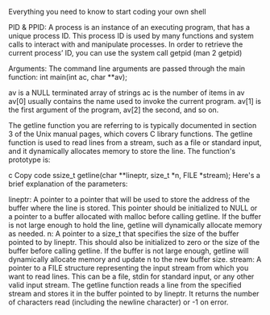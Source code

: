 Everything you need to know to start coding your own shell

PID & PPID:
A process is an instance of an executing program, that has a unique process ID. This process ID is used by many functions and system calls to interact with and manipulate processes. In order to retrieve the current process’ ID, you can use the system call getpid (man 2 getpid)

Arguments:
The command line arguments are passed through the main function: int main(int ac, char **av);

av is a NULL terminated array of strings
ac is the number of items in av
av[0] usually contains the name used to invoke the current program. av[1] is the first argument of the program, av[2] the second, and so on.

The getline function you are referring to is typically documented in section 3 of the Unix manual pages, which covers C library functions. The getline function is used to read lines from a stream, such as a file or standard input, and it dynamically allocates memory to store the line. The function's prototype is:

c
Copy code
ssize_t getline(char **lineptr, size_t *n, FILE *stream);
Here's a brief explanation of the parameters:

lineptr: A pointer to a pointer that will be used to store the address of the buffer where the line is stored. This pointer should be initialized to NULL or a pointer to a buffer allocated with malloc before calling getline. If the buffer is not large enough to hold the line, getline will dynamically allocate memory as needed.
n: A pointer to a size_t that specifies the size of the buffer pointed to by lineptr. This should also be initialized to zero or the size of the buffer before calling getline. If the buffer is not large enough, getline will dynamically allocate memory and update n to the new buffer size.
stream: A pointer to a FILE structure representing the input stream from which you want to read lines. This can be a file, stdin for standard input, or any other valid input stream.
The getline function reads a line from the specified stream and stores it in the buffer pointed to by lineptr. It returns the number of characters read (including the newline character) or -1 on error.


